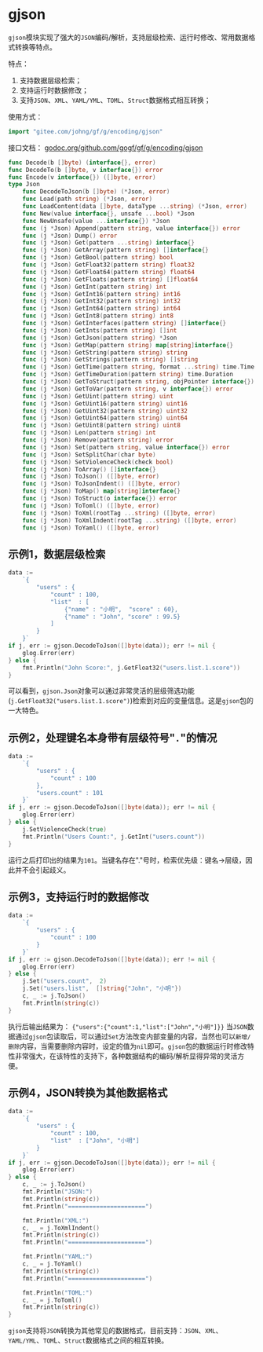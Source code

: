 
# gjson

`gjson`模块实现了强大的`JSON`编码/解析，支持层级检索、运行时修改、常用数据格式转换等特点。

特点：
1. 支持数据层级检索；
2. 支持运行时数据修改；
3. 支持`JSON`、`XML`、`YAML/YML`、`TOML`、`Struct`数据格式相互转换；

使用方式：
```go
import "gitee.com/johng/gf/g/encoding/gjson"
```

接口文档： [godoc.org/github.com/gogf/gf/g/encoding/gjson](https://godoc.org/github.com/gogf/gf/g/encoding/gjson)
```go
func Decode(b []byte) (interface{}, error)
func DecodeTo(b []byte, v interface{}) error
func Encode(v interface{}) ([]byte, error)
type Json
    func DecodeToJson(b []byte) (*Json, error)
    func Load(path string) (*Json, error)
    func LoadContent(data []byte, dataType ...string) (*Json, error)
    func New(value interface{}, unsafe ...bool) *Json
    func NewUnsafe(value ...interface{}) *Json
    func (j *Json) Append(pattern string, value interface{}) error
    func (j *Json) Dump() error
    func (j *Json) Get(pattern ...string) interface{}
    func (j *Json) GetArray(pattern string) []interface{}
    func (j *Json) GetBool(pattern string) bool
    func (j *Json) GetFloat32(pattern string) float32
    func (j *Json) GetFloat64(pattern string) float64
    func (j *Json) GetFloats(pattern string) []float64
    func (j *Json) GetInt(pattern string) int
    func (j *Json) GetInt16(pattern string) int16
    func (j *Json) GetInt32(pattern string) int32
    func (j *Json) GetInt64(pattern string) int64
    func (j *Json) GetInt8(pattern string) int8
    func (j *Json) GetInterfaces(pattern string) []interface{}
    func (j *Json) GetInts(pattern string) []int
    func (j *Json) GetJson(pattern string) *Json
    func (j *Json) GetMap(pattern string) map[string]interface{}
    func (j *Json) GetString(pattern string) string
    func (j *Json) GetStrings(pattern string) []string
    func (j *Json) GetTime(pattern string, format ...string) time.Time
    func (j *Json) GetTimeDuration(pattern string) time.Duration
    func (j *Json) GetToStruct(pattern string, objPointer interface{}) error
    func (j *Json) GetToVar(pattern string, v interface{}) error
    func (j *Json) GetUint(pattern string) uint
    func (j *Json) GetUint16(pattern string) uint16
    func (j *Json) GetUint32(pattern string) uint32
    func (j *Json) GetUint64(pattern string) uint64
    func (j *Json) GetUint8(pattern string) uint8
    func (j *Json) Len(pattern string) int
    func (j *Json) Remove(pattern string) error
    func (j *Json) Set(pattern string, value interface{}) error
    func (j *Json) SetSplitChar(char byte)
    func (j *Json) SetViolenceCheck(check bool)
    func (j *Json) ToArray() []interface{}
    func (j *Json) ToJson() ([]byte, error)
    func (j *Json) ToJsonIndent() ([]byte, error)
    func (j *Json) ToMap() map[string]interface{}
    func (j *Json) ToStruct(o interface{}) error
    func (j *Json) ToToml() ([]byte, error)
    func (j *Json) ToXml(rootTag ...string) ([]byte, error)
    func (j *Json) ToXmlIndent(rootTag ...string) ([]byte, error)
    func (j *Json) ToYaml() ([]byte, error)
```

## 示例1，数据层级检索
```go
data :=
    `{
        "users" : {
            "count" : 100,
            "list"  : [
                {"name" : "小明",  "score" : 60},
                {"name" : "John", "score" : 99.5}
            ]
        }
    }`
if j, err := gjson.DecodeToJson([]byte(data)); err != nil {
    glog.Error(err)
} else {
    fmt.Println("John Score:", j.GetFloat32("users.list.1.score"))
}
```

可以看到，`gjson.Json`对象可以通过非常灵活的层级筛选功能(```j.GetFloat32("users.list.1.score")```)检索到对应的变量信息。这是`gjson`包的一大特色。
    
## 示例2，处理键名本身带有层级符号"`.`"的情况
```go
data :=
    `{
        "users" : {
            "count" : 100
        },
        "users.count" : 101
    }`
if j, err := gjson.DecodeToJson([]byte(data)); err != nil {
    glog.Error(err)
} else {
    j.SetViolenceCheck(true)
    fmt.Println("Users Count:", j.GetInt("users.count"))
}
```
运行之后打印出的结果为```101```。当键名存在"."号时，检索优先级：键名->层级，因此并不会引起歧义。
    
## 示例3，支持运行时的数据修改
```go
data :=
    `{
        "users" : {
            "count" : 100
        }
    }`
if j, err := gjson.DecodeToJson([]byte(data)); err != nil {
    glog.Error(err)
} else {
    j.Set("users.count",  2)
    j.Set("users.list",  []string{"John", "小明"})
    c, _ := j.ToJson()
    fmt.Println(string(c))
}
```
执行后输出结果为：
```{"users":{"count":1,"list":["John","小明"]}}```
当`JSON`数据通过`gjson`包读取后，可以通过`Set`方法改变内部变量的内容，当然也可以`新增/删除`内容，当需要删除内容时，设定的值为`nil`即可。`gjson`包的数据运行时修改特性非常强大，在该特性的支持下，各种数据结构的编码/解析显得异常的灵活方便。

    
## 示例4，JSON转换为其他数据格式
```go
data :=
    `{
        "users" : {
            "count" : 100,
            "list"  : ["John", "小明"]
        }
    }`
if j, err := gjson.DecodeToJson([]byte(data)); err != nil {
    glog.Error(err)
} else {
    c, _ := j.ToJson()
    fmt.Println("JSON:")
    fmt.Println(string(c))
    fmt.Println("======================")

    fmt.Println("XML:")
    c, _ = j.ToXmlIndent()
    fmt.Println(string(c))
    fmt.Println("======================")

    fmt.Println("YAML:")
    c, _ = j.ToYaml()
    fmt.Println(string(c))
    fmt.Println("======================")

    fmt.Println("TOML:")
    c, _ = j.ToToml()
    fmt.Println(string(c))
}
```
`gjson`支持将`JSON`转换为其他常见的数据格式，目前支持：`JSON`、`XML`、`YAML/YML`、`TOM`L、`Struct`数据格式之间的相互转换。
    
    
    
    
    